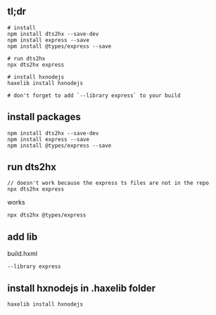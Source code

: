 ## tl;dr

```
# install
npm install dts2hx --save-dev
npm install express --save
npm install @types/express --save

# run dts2hx
npx dts2hx express

# install hxnodejs
haxelib install hxnodejs

# don't forget to add `--library express` to your build
```

## install packages

```
npm install dts2hx --save-dev
npm install express --save
npm install @types/express --save
```

## run dts2hx

```
// doesn't work because the express ts files are not in the repo
npx dts2hx express
```

works

```
npx dts2hx @types/express
```

## add lib

build.hxml

```
--library express
```

## install hxnodejs in .haxelib folder

```
haxelib install hxnodejs
```
